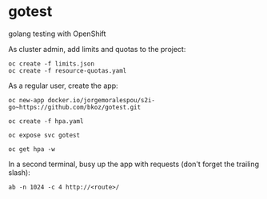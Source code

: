 # gotest
golang testing with OpenShift

As cluster admin, add limits and quotas to the project:
```
oc create -f limits.json  
oc create -f resource-quotas.yaml
```

As a regular user, create the app:
```
oc new-app docker.io/jorgemoralespou/s2i-go~https://github.com/bkoz/gotest.git

oc create -f hpa.yaml

oc expose svc gotest

oc get hpa -w
```

In a second terminal, busy up the app with requests (don't forget the trailing slash):
```
ab -n 1024 -c 4 http://<route>/
```



